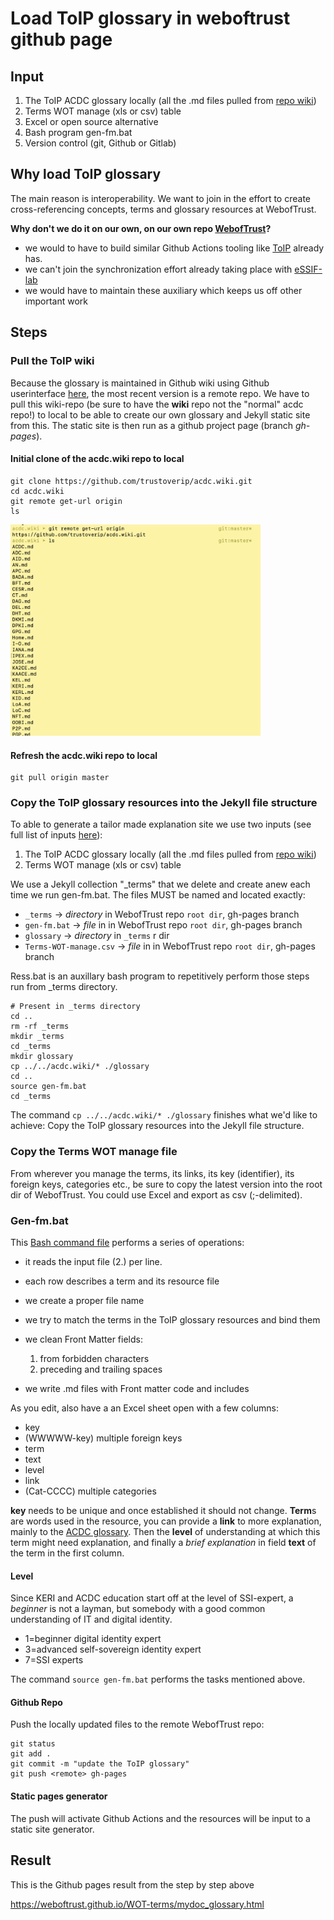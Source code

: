 # Load ToIP glossary in weboftrust github page

## Input

1. The ToIP ACDC glossary locally (all the .md files pulled from [repo wiki](https://github.com/trustoverip/acdc/wiki))
2. Terms WOT manage (xls or csv) table
3. Excel or open source alternative
4. Bash program gen-fm.bat
5. Version control (git, Github or Gitlab)

## Why load ToIP glossary

The main reason is interoperability. We want to join in the effort to create cross-referencing concepts, terms and glossary resources at WebofTrust.

**Why don't we do it on our own, on our own repo [WebofTrust](https://github.com/WebOfTrust)?**
- we would to have to build similar Github Actions tooling like [ToIP](https://github.com/trustoverip) already has.
- we can't join the synchronization effort already taking place with [eSSIF-lab]()
- we would have to maintain these auxiliary which keeps us off other important work
 
## Steps

### Pull the ToIP wiki

Because the glossary is maintained in Github wiki using Github userinterface [here](https://github.com/trustoverip/acdc/wiki), the most recent version is a remote repo. We have to pull this wiki-repo (be sure to have the **wiki** repo not the "normal" acdc repo!) to local to be able to create our own glossary and Jekyll static site from this. The static site is then run as a github project page (branch *gh-pages*).

#### Initial clone of the acdc.wiki repo to local

```
git clone https://github.com/trustoverip/acdc.wiki.git
cd acdc.wiki
git remote get-url origin 
ls
```

<img src="./images/wiki-repo-ls.png" width="400" alt="wiki-repo-ls-result">

#### Refresh the acdc.wiki repo to local

```
git pull origin master
```

### Copy the ToIP glossary resources into the Jekyll file structure

To able to generate a tailor made explanation site we use two inputs (see full list of inputs [here](#input)):
1. The ToIP ACDC glossary locally (all the .md files pulled from [repo wiki](https://github.com/trustoverip/acdc/wiki))
2. Terms WOT manage (xls or csv) table

We use a Jekyll collection "_terms" that we delete and create anew each time we run gen-fm.bat. The files MUST be named and located exactly:

- `_terms` -> *directory* in WebofTrust repo `root dir`, gh-pages branch
- `gen-fm.bat` -> *file* in in WebofTrust repo `root dir`, gh-pages branch
- `glossary` -> *directory* in `_terms` r dir
- `Terms-WOT-manage.csv` -> *file* in in WebofTrust repo `root dir`, gh-pages branch

Ress.bat is an auxillary bash program to repetitively perform those steps run from _terms directory.
```
# Present in _terms directory
cd ..
rm -rf _terms
mkdir _terms
cd _terms
mkdir glossary
cp ../../acdc.wiki/* ./glossary
cd ..
source gen-fm.bat
cd _terms

```

The command `cp ../../acdc.wiki/* ./glossary` finishes what we'd like to achieve: Copy the ToIP glossary resources into the Jekyll file structure.

### Copy the Terms WOT manage file
From wherever you manage the terms, its links, its key (identifier), its foreign keys, categories etc., be sure to copy the latest version into the root dir of WebofTrust.
You could use Excel and export as csv (;-delimited).

### Gen-fm.bat

This [Bash command file](https://github.com/WebOfTrust/WOT-terms/blob/main/gen-fm.bat) performs a series of operations:

- it reads the input file (2.) per line.
- each row describes a term and its resource file
- we create a proper file name
- we try to match the terms in the ToIP glossary resources and bind them
- we clean Front Matter fields:

    1. from forbidden characters
    2. preceding and trailing spaces

- we write .md files with Front matter code and includes

As you edit, also have a an Excel sheet open with a few columns:

- key
- (WWWWW-key) multiple foreign keys
- term
- text
- level
- link
- (Cat-CCCC) multiple categories

**key** needs to be unique and once established it should not change.
**Term**s are words used in the resource, you can provide a **link** to more explanation, mainly to the [ACDC glossary](https://github.com/trustoverip/acdc/wiki/).  Then the **level** of understanding at which this term might need explanation, and finally a *brief explanation* in field **text** of the term in the first column.

#### Level

Since KERI and ACDC education start off at the level of SSI-expert, a *beginner* is not a layman, but somebody with a good common understanding of IT and digital identity.

- 1=beginner digital identity expert
- 3=advanced self-sovereign identity expert
- 7=SSI experts

The command `source gen-fm.bat` performs the tasks mentioned above.


#### Github Repo

Push the locally updated files to the remote WebofTrust repo:
```
git status
git add .
git commit -m "update the ToIP glossary"
git push <remote> gh-pages
```

#### Static pages generator

The push will activate Github Actions and the resources will be input to a static site generator.


## Result

This is the Github pages result from the step by step above

https://weboftrust.github.io/WOT-terms/mydoc_glossary.html
